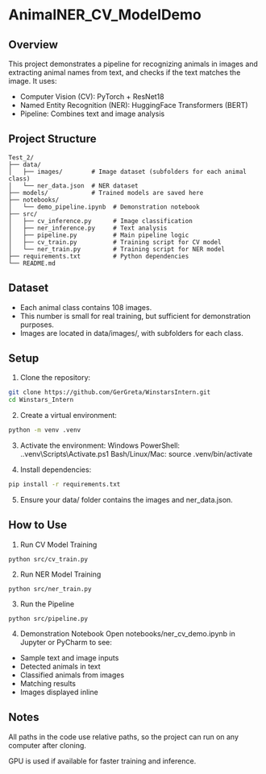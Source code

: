 # AnimalNER_CV_ModelDemo

## Overview

This project demonstrates a pipeline for recognizing animals in images and extracting animal names from text, and checks if the text matches the image. It uses:
- Computer Vision (CV): PyTorch + ResNet18
- Named Entity Recognition (NER): HuggingFace Transformers (BERT)
- Pipeline: Combines text and image analysis

## Project Structure
```
Test_2/
├── data/
│   ├── images/        # Image dataset (subfolders for each animal class)
│   └── ner_data.json  # NER dataset
├── models/            # Trained models are saved here
├── notebooks/
│   └── demo_pipeline.ipynb  # Demonstration notebook
├── src/
│   ├── cv_inference.py      # Image classification
│   ├── ner_inference.py     # Text analysis
│   ├── pipeline.py          # Main pipeline logic
│   ├── cv_train.py          # Training script for CV model
│   └── ner_train.py         # Training script for NER model
├── requirements.txt         # Python dependencies
└── README.md
```

## Dataset
- Each animal class contains 108 images.
- This number is small for real training, but sufficient for demonstration purposes.
- Images are located in data/images/, with subfolders for each class.

## Setup
1. Clone the repository:
```bash
git clone https://github.com/GerGreta/WinstarsIntern.git
cd Winstars_Intern
```

2. Create a virtual environment:
```bash
python -m venv .venv
```

3. Activate the environment:
Windows PowerShell: .\.venv\Scripts\Activate.ps1
Bash/Linux/Mac: source .venv/bin/activate

4. Install dependencies:
```bash
pip install -r requirements.txt
```

5. Ensure your data/ folder contains the images and ner_data.json.

## How to Use
1. Run CV Model Training
```
python src/cv_train.py
```
2. Run NER Model Training
```
python src/ner_train.py
```
3. Run the Pipeline
```
python src/pipeline.py
```
4. Demonstration Notebook
Open notebooks/ner_cv_demo.ipynb in Jupyter or PyCharm to see:
- Sample text and image inputs
- Detected animals in text
- Classified animals from images
- Matching results
- Images displayed inline

## Notes

All paths in the code use relative paths, so the project can run on any computer after cloning.

GPU is used if available for faster training and inference.
